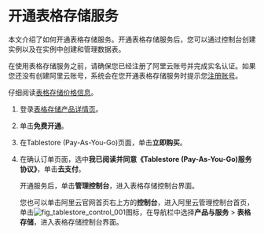 # 开通表格存储服务

本文介绍了如何开通表格存储服务。开通表格存储服务后，您可以通过控制台创建实例以及在实例中创建和管理数据表。

在使用表格存储服务之前，请确保您已经注册了阿里云账号并完成实名认证。如果您还没有创建阿里云账号，系统会在您开通表格存储服务时提示您[注册账号](https://account-intl.aliyun.com/register/intl_register.htm)。

仔细阅读[表格存储价格信息](https://www.alibabacloud.com/product/table-store/pricing)。

1.  登录[表格存储产品详情页](https://www.alibabacloud.com/product/table-store)。

2.  单击**免费开通**。

3.  在Tablestore \(Pay-As-You-Go\)页面，单击**立即购买**。

4.  在确认订单页面，选中**我已阅读并同意《Tablestore \(Pay-As-You-Go\)服务协议》**，单击**去支付**。

    开通服务后，单击**管理控制台**，进入表格存储控制台界面。

    您也可以单击阿里云官网首页右上方的**控制台**，进入阿里云管理控制台首页，单击![fig_tablestore_control_001](https://static-aliyun-doc.oss-accelerate.aliyuncs.com/assets/img/zh-CN/2117309951/p96140.png)图标，在导航栏中选择**产品与服务** \> **表格存储**，进入表格存储控制台界面。



